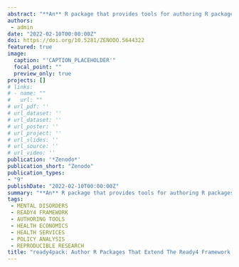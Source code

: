 ```yaml
---
abstract: "**An** R package that provides tools for authoring R packages of ready4 framework modules."
authors:
 - admin
date: "2022-02-10T00:00:00Z"
doi: https://doi.org/10.5281/ZENODO.5644322
featured: true
image:
  caption: "'CAPTION_PLACEHOLDER'"
  focal_point: ""
  preview_only: true
projects: []
# links:
# - name: ""
#   url: ""
# url_pdf: ''
# url_dataset: ''
# url_dataset: ''
# url_poster: ''
# url_project: ''
# url_slides: ''
# url_source: ''
# url_video: '' 
publication: '*Zenodo*'
publication_short: "Zenodo"
publication_types:
- "9"
publishDate: "2022-02-10T00:00:00Z"
summary: "**An** R package that provides tools for authoring R packages of ready4 framework modules..."
tags:
 - MENTAL DISORDERS
 - READY4 FRAMEWORK
 - AUTHORING TOOLS
 - HEALTH ECONOMICS
 - HEALTH SERVICES
 - POLICY ANALYSIS
 - REPRODUCIBLE RESEARCH
title: "ready4pack: Author R Packages That Extend The Ready4 Framework for Open and Modular Mental Health Systems Models"
---
```

